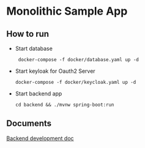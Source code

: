 # Monolithic Sample App

## How to run
- Start database

       docker-compose -f docker/database.yaml up -d
- Start keyloak for Oauth2 Server
    
      docker-compose -f docker/keycloak.yaml up -d
- Start backend app
      
      cd backend && ./mvnw spring-boot:run
## Documents

[Backend development doc](backend/README.md)
